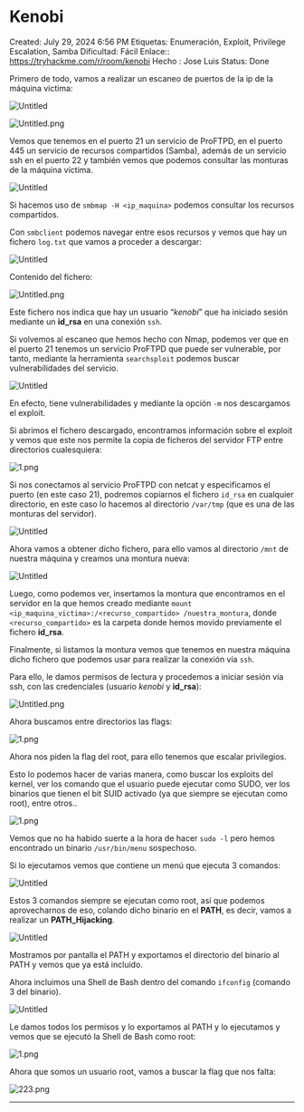 # Kenobi

Created: July 29, 2024 6:56 PM
Etiquetas: Enumeración, Exploit, Privilege Escalation, Samba
Dificultad: Fácil
Enlace:: https://tryhackme.com/r/room/kenobi
Hecho : Jose Luis 
Status: Done

Primero de todo, vamos a realizar un escaneo de puertos de la ip de la máquina víctima:

![Untitled](Kenobi%20238a55363d9a4e21ae2f7d06ddc19210/Untitled.png)

![Untitled.png](Kenobi%20238a55363d9a4e21ae2f7d06ddc19210/Untitled%201.png)

Vemos que tenemos en el puerto 21 un servicio de ProFTPD, en el puerto 445 un servicio de recursos compartidos (Samba), además de un servicio ssh en el puerto 22 y también vemos que podemos consultar las monturas de la máquina víctima.

![Untitled](Kenobi%20238a55363d9a4e21ae2f7d06ddc19210/Untitled%202.png)

Si hacemos uso de `smbmap -H <ip_maquina>` podemos consultar los recursos compartidos.

Con `smbclient` podemos navegar entre esos recursos y vemos que hay un fichero `log.txt` que vamos a proceder a descargar:

![Untitled](Kenobi%20238a55363d9a4e21ae2f7d06ddc19210/Untitled%203.png)

Contenido del fichero:

![Untitled.png](Kenobi%20238a55363d9a4e21ae2f7d06ddc19210/Untitled%204.png)

Este fichero nos indica que hay un usuario “*kenobi*” que ha iniciado sesión mediante un **id_rsa** en una conexión `ssh`.

Si volvemos al escaneo que hemos hecho con Nmap, podemos ver que en el puerto 21 tenemos un servicio ProFTPD que puede ser vulnerable, por tanto, mediante la herramienta `searchsploit` podemos buscar vulnerabilidades del servicio.

![Untitled](Kenobi%20238a55363d9a4e21ae2f7d06ddc19210/Untitled%205.png)

En efecto, tiene vulnerabilidades y mediante la opción `-m` nos descargamos el exploit.

Si abrimos el fichero descargado, encontramos información sobre el exploit y vemos que este nos permite la copia de ficheros del servidor FTP entre directorios cualesquiera:

![1.png](Kenobi%20238a55363d9a4e21ae2f7d06ddc19210/1.png)

Si nos conectamos al servicio ProFTPD con netcat y especificamos el puerto (en este caso 21), podremos copiarnos el fichero `id_rsa` en cualquier directorio, en este caso lo hacemos al directorio `/var/tmp` (que es una de las monturas del servidor).

![Untitled](Kenobi%20238a55363d9a4e21ae2f7d06ddc19210/Untitled%206.png)

Ahora vamos a obtener dicho fichero, para ello vamos al directorio `/mnt` de nuestra máquina y creamos una montura nueva:

![Untitled](Kenobi%20238a55363d9a4e21ae2f7d06ddc19210/Untitled%207.png)

Luego, como podemos ver, insertamos la montura que encontramos en el servidor en la que hemos creado mediante `mount <ip_maquina_victima>:/<recurso_compartido> /nuestra_montura`, donde `<recurso_compartido>` es la carpeta donde hemos movido previamente el fichero **id_rsa**.

Finalmente, si listamos la montura vemos que tenemos en nuestra máquina dicho fichero que podemos usar para realizar la conexión vía `ssh`.

Para ello, le damos permisos de lectura y procedemos a iniciar sesión vía ssh, con las credenciales (usuario *kenobi* y **id_rsa**):

![Untitled.png](Kenobi%20238a55363d9a4e21ae2f7d06ddc19210/Untitled%208.png)

Ahora buscamos entre directorios las flags:

![1.png](Kenobi%20238a55363d9a4e21ae2f7d06ddc19210/1%201.png)

Ahora nos piden la flag del root, para ello tenemos que escalar privilegios.

Esto lo podemos hacer de varias manera, como buscar los exploits del kernel, ver los comando que el usuario puede ejecutar como SUDO, ver los binarios que tienen el bit SUID activado (ya que siempre se ejecutan como root), entre otros..

![1.png](Kenobi%20238a55363d9a4e21ae2f7d06ddc19210/1%202.png)

Vemos que no ha habido suerte a la hora de hacer `sudo -l` pero hemos encontrado un binario `/usr/bin/menu` sospechoso.

Si lo ejecutamos vemos que contiene un menú que ejecuta 3 comandos:

![Untitled](Kenobi%20238a55363d9a4e21ae2f7d06ddc19210/Untitled%209.png)

Estos 3 comandos siempre se ejecutan como root, así que podemos aprovecharnos de eso, colando dicho binario en el **PATH**, es decir, vamos a realizar un **PATH_Hijacking**.

![Untitled](Kenobi%20238a55363d9a4e21ae2f7d06ddc19210/Untitled%2010.png)

Mostramos por pantalla el PATH y exportamos el directorio del binario al PATH y vemos que ya está incluido.

Ahora incluimos una Shell de Bash dentro del comando `ifconfig` (comando 3 del binario). 

![Untitled](Kenobi%20238a55363d9a4e21ae2f7d06ddc19210/Untitled%2011.png)

Le damos todos los permisos y lo exportamos al PATH y lo ejecutamos y vemos que se ejecutó la Shell de Bash como root:

![1.png](Kenobi%20238a55363d9a4e21ae2f7d06ddc19210/1%203.png)

Ahora que somos un usuario root, vamos a buscar la flag que nos falta:

![223.png](Kenobi%20238a55363d9a4e21ae2f7d06ddc19210/223.png)

---